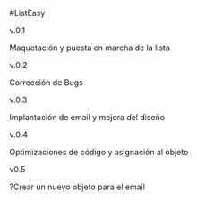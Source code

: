 #ListEasy

v.0.1

Maquetación y puesta en marcha de la lista

v.0.2

Corrección de Bugs

v.0.3

Implantación de email y mejora del diseño

v.0.4 

Optimizaciones de código y asignación al objeto

v0.5

?Crear un nuevo objeto para el email

